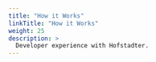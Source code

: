 ```yaml
---
title: "How it Works"
linkTitle: "How it Works"
weight: 25
description: >
  Developer experience with Hofstadter.
---
```


